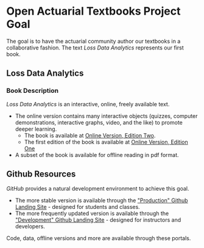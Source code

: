 
# Open Actuarial Textbooks Project Goal

The goal is to have the actuarial community author our textbooks in a collaborative fashion. The text *Loss Data Analytics* represents our first book.  

## Loss Data Analytics

### Book Description

*Loss Data Analytics* is an interactive, online, freely available text.

* The online version contains many interactive objects (quizzes, computer demonstrations, interactive graphs, video, and the like) to promote deeper learning.
   *  The book is available at [Online Version, Edition Two](https://openacttexts.github.io/LDAVer2/).
   *  The first edition of the book is available at [Online Version, Edition One](https://OpenActTexts.github.io/Loss-Data-Analytics/index.html)
* A subset of the book is available for offline reading in pdf format.


## Github Resources

*GitHub* provides a natural development environment to achieve this goal.

*  The more stable version is available through the ["Production" Github Landing Site](https://OpenActTexts.github.io) - designed for students and classes. 
*  The more frequently updated  version is available through the ["Development" Github Landing Site](https://openacttextdev.github.io) - designed for instructors and developers.

Code, data, offline versions and more are available through these portals.



